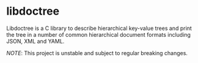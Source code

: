 # libdoctree
Libdoctree is a C library to describe hierarchical key-value trees and print the
tree in a number of common hierarchical document formats including JSON, XML and
YAML.

_NOTE_: This project is unstable and subject to regular breaking changes.
